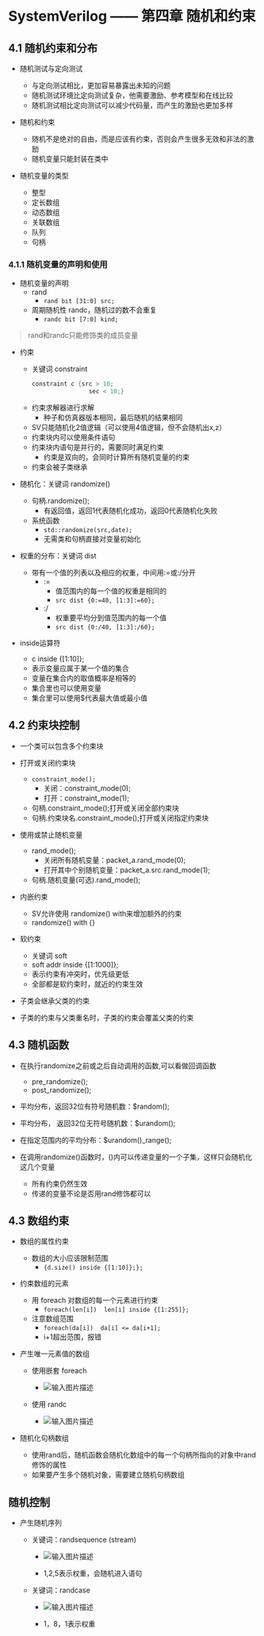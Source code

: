 # SystemVerilog —— 第四章 随机和约束
## 4.1 随机约束和分布
- 随机测试与定向测试
	- 与定向测试相比，更加容易暴露出未知的问题
	- 随机测试环境比定向测试复杂，他需要激励、参考模型和在线比较
	- 随机测试相比定向测试可以减少代码量，而产生的激励也更加多样

- 随机和约束
	- 随机不是绝对的自由，而是应该有约束，否则会产生很多无效和非法的激励
	- 随机变量只能封装在类中

- 随机变量的类型
	- 整型
	- 定长数组
	- 动态数组
	- 关联数组
	- 队列
	- 句柄

### 4.1.1 随机变量的声明和使用
- 随机变量的声明
	- rand
		- `rand bit [31:0] src;`
	- 周期随机性 randc，随机过的数不会重复
		- `randc bit [7:0] kind;`

> rand和randc只能修饰类的成员变量

- 约束
	- 关键词 constraint
		```verilog
		constraint c {src > 10;
                        sec < 10;}
		```
	- 约束求解器进行求解
		- 种子和仿真器版本相同，最后随机的结果相同
	- SV只能随机化2值逻辑（可以使用4值逻辑，但不会随机出x,z）
	- 约束块内可以使用条件语句
	- 约束块内语句是并行的，需要同时满足约束
		- 约束是双向的，会同时计算所有随机变量的约束
	- 约束会被子类继承

- 随机化：关键词 randomize()
	- 句柄.randomize();
		- 有返回值，返回1代表随机化成功，返回0代表随机化失败
	- 系统函数
		- `std::randomize(src,date);`
		- 无需类和句柄直接对变量初始化

- 权重的分布：关键词 dist
	- 带有一个值的列表以及相应的权重，中间用:=或:/分开
		- :=
			- 值范围内的每一个值的权重是相同的
			- `src dist {0:=40, [1:3]:=60};`
		- :/
			- 权重要平均分到值范围内的每一个值
			- `src dist {0:/40, [1:3]:/60};`

- inside运算符
	- c inside {[1:10]};
	- 表示变量应属于某一个值的集合
	- 变量在集合内的取值概率是相等的
	- 集合里也可以使用变量
	- 集合里可以使用$代表最大值或最小值

## 4.2 约束块控制
- 一个类可以包含多个约束块
- 打开或关闭约束块
	- `constraint_mode();`
		- 关闭：constraint_mode(0);
		- 打开：constraint_mode(1);
	- 句柄.constraint_mode();打开或关闭全部约束块
	- 句柄.约束块名.constraint_mode();打开或关闭指定约束块

- 使用或禁止随机变量
	- rand_mode();
		- 关闭所有随机变量：packet_a.rand_mode(0);
		- 打开其中个别随机变量：packet_a.src.rand_mode(1);
	- 句柄.随机变量(可选).rand_mode();

- 内嵌约束
	- SV允许使用 randomize() with来增加额外的约束
	- randomize() with {}

- 软约束
	- 关键词 soft
	- soft addr inside {[1:1000]};
	- 表示约束有冲突时，优先级更低
	- 全部都是软约束时，就近的约束生效

- 子类会继承父类的约束
- 子类的约束与父类重名时，子类的约束会覆盖父类的约束

## 4.3 随机函数
- 在执行randomize之前或之后自动调用的函数,可以看做回调函数
	- pre_randomize();
	- post_randomize();

- 平均分布，返回32位有符号随机数：$random();
- 平均分布， 返回32位无符号随机数：$urandom();
- 在指定范围内的平均分布：$urandom()_range();
- 在调用randomize()函数时，()内可以传递变量的一个子集，这样只会随机化这几个变量
	- 所有约束仍然生效
	- 传递的变量不论是否用rand修饰都可以

## 4.3 数组约束

- 数组的属性约束
	- 数组的大小应该限制范围
		- `{d.size() inside {[1:10]};};`

- 约束数组的元素
	- 用 foreach 对数组的每一个元素进行约束
		- `foreach(len[i])  len[i] inside {[1:255]};`
	- 注意数组范围
		- `foreach(da[i])  da[i] <= da[i+1];`
		- i+1超出范围，报错

- 产生唯一元素值的数组
	- 使用嵌套 foreach
		- ![输入图片描述](http://www.ninglixin.com/wp-content/uploads/2022/07/%E5%BE%AE%E4%BF%A1%E6%88%AA%E5%9B%BE_20220706102900.png)

	- 使用 randc
		- ![输入图片描述](http://www.ninglixin.com/wp-content/uploads/2022/07/%E5%BE%AE%E4%BF%A1%E6%88%AA%E5%9B%BE_20220706102916.png)


- 随机化句柄数组
	- 使用rand后，随机函数会随机化数组中的每一个句柄所指向的对象中rand修饰的属性
	- 如果要产生多个随机对象，需要建立随机句柄数组

## 随机控制

- 产生随机序列
	- 关键词：randsequence (stream)
		- ![输入图片描述](http://www.ninglixin.com/wp-content/uploads/2022/07/%E5%BE%AE%E4%BF%A1%E6%88%AA%E5%9B%BE_20220706103229.png)

		- 1,2,5表示权重，会随机进入语句

	- 关键词：randcase
		- ![输入图片描述](http://www.ninglixin.com/wp-content/uploads/2022/07/%E5%BE%AE%E4%BF%A1%E6%88%AA%E5%9B%BE_20220706103238.png)

		- 1，8，1表示权重









